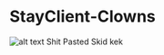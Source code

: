 # StayClient-Clowns
![alt text](https://wms.is-a-cool-femboy.xyz/5zb95elsI.png) 
Shit Pasted Skid kek
